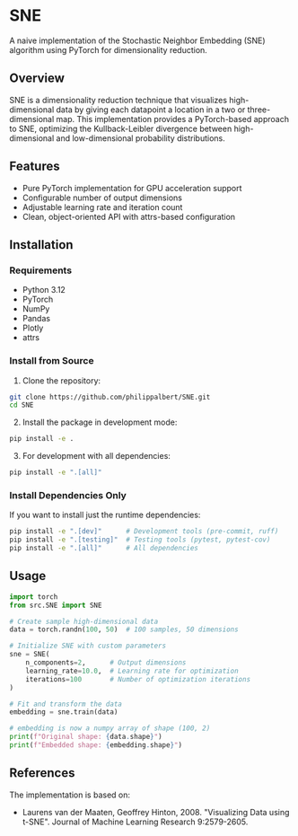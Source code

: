# SNE

A naive implementation of the Stochastic Neighbor Embedding (SNE) algorithm using PyTorch for dimensionality reduction.

## Overview

SNE is a dimensionality reduction technique that visualizes high-dimensional data by giving each datapoint a location in a two or three-dimensional map. This implementation provides a PyTorch-based approach to SNE, optimizing the Kullback-Leibler divergence between high-dimensional and low-dimensional probability distributions.

## Features

- Pure PyTorch implementation for GPU acceleration support
- Configurable number of output dimensions
- Adjustable learning rate and iteration count
- Clean, object-oriented API with attrs-based configuration

## Installation

### Requirements

- Python 3.12
- PyTorch
- NumPy
- Pandas
- Plotly
- attrs

### Install from Source

1. Clone the repository:

```bash
git clone https://github.com/philippalbert/SNE.git
cd SNE
```

2. Install the package in development mode:

```bash
pip install -e .
```

3. For development with all dependencies:

```bash
pip install -e ".[all]"
```

### Install Dependencies Only

If you want to install just the runtime dependencies:

```bash
pip install -e ".[dev]"      # Development tools (pre-commit, ruff)
pip install -e ".[testing]"  # Testing tools (pytest, pytest-cov)
pip install -e ".[all]"      # All dependencies
```

## Usage

```python
import torch
from src.SNE import SNE

# Create sample high-dimensional data
data = torch.randn(100, 50)  # 100 samples, 50 dimensions

# Initialize SNE with custom parameters
sne = SNE(
    n_components=2,      # Output dimensions
    learning_rate=10.0,  # Learning rate for optimization
    iterations=100       # Number of optimization iterations
)

# Fit and transform the data
embedding = sne.train(data)

# embedding is now a numpy array of shape (100, 2)
print(f"Original shape: {data.shape}")
print(f"Embedded shape: {embedding.shape}")
```

## References

The implementation is based on:

- Laurens van der Maaten, Geoffrey Hinton, 2008. "Visualizing Data using t-SNE". Journal of Machine Learning Research 9:2579-2605.
